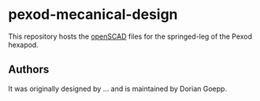 # pexod-mecanical-design

This repository hosts the [openSCAD](http://www.openscad.org/) files for the springed-leg of the Pexod hexapod.

## Authors
It was originally designed by ... and is maintained by Dorian Goepp.